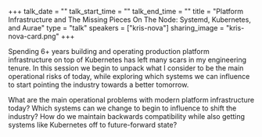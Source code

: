 +++
talk_date = ""
talk_start_time = ""
talk_end_time = ""
title = "Platform Infrastructure and The Missing Pieces On The Node: Systemd, Kubernetes, and Aurae"
type = "talk"
speakers = ["kris-nova"]
sharing_image = "kris-nova-card.png"
+++

Spending 6+ years building and operating production platform
infrastructure on top of Kubernetes has left many scars in my
engineering tenure. In this session we begin to unpack what I consider
to be the main operational risks of today, while exploring which
systems we can influence to start pointing the industry towards a
better tomorrow.

What are the main operational problems with modern platform
infrastructure today? Which systems can we change to begin to
influence to shift the industry? How do we maintain backwards
compatibility while also getting systems like Kubernetes off to
future-forward state?
